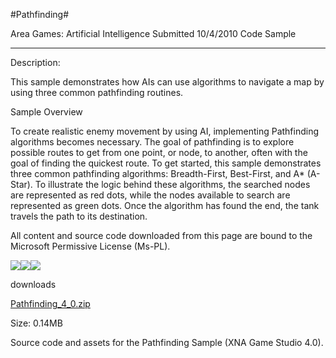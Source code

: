 #Pathfinding#

Area
Games: Artificial Intelligence
Submitted
10/4/2010
Code Sample

---

Description:

This sample demonstrates how AIs can use algorithms to navigate a map by using three common pathfinding routines.

Sample Overview

To create realistic enemy movement by using AI, implementing Pathfinding algorithms becomes necessary. The goal of pathfinding is to explore possible routes to get from one point, or node, to another, often with the goal of finding the quickest route. To get started, this sample demonstrates three common pathfinding algorithms: Breadth-First, Best-First, and A* (A-Star). To illustrate the logic behind these algorithms, the searched nodes are represented as red dots, while the nodes available to search are represented as green dots. Once the algorithm has found the end, the tank travels the path to its destination.


All content and source code downloaded from this page are bound to the Microsoft Permissive License (Ms-PL).

![](https://github.com/DDReaper/XNAGameStudio/blob/master/Images/pathfinding0.png)![](https://github.com/DDReaper/XNAGameStudio/blob/master/Images/pathfinding1.png)![](https://github.com/DDReaper/XNAGameStudio/blob/master/Images/pathfinding2.png)		

 
downloads

[Pathfinding_4_0.zip](https://github.com/DDReaper/XNAGameStudio/blob/master/Samples/Pathfinding_4_0.zip?raw=true)

Size: 0.14MB

Source code and assets for the Pathfinding Sample (XNA Game Studio 4.0). 